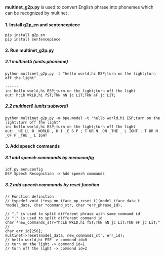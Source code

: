 **multinet_g2p.py** is used to convert English phrase into phonemes which can be recognized by multinet．



####  1. Install g2p_en and sentencepiece

```
pip install g2p_en
pip install sentencepiece
```

#### 2. Run multinet_g2p.py

##### 2.1 multinet5 (units:phoneme)

```
python multinet_g2p.py -t "hello world,hi ESP;turn on the light;turn off the light"

------
in: hello world,hi ESP;turn on the light;turn off the light
out: hcLb WkLD,hi fST;TkN nN jc LiT;TkN eF jc LiT;
```

##### 2.2 multinet6 (units:subword)
```
python multinet_g2p.py -m bpe.model -t "hello world,hi ESP;turn on the light;turn off the light"
in: hello world,hi ESP;turn on the light;turn off the light
out: _HE LL O _WORLD , H I _E S P ; T UR N _ON _THE _ L IGHT ; T UR N _OF F _THE _ L IGHT
```

#### 3. Add speech commands 

##### 3.1 add speech commands by menuconfig

```
idf.py menuconfig
ESP Speech Recognition -> Add speech commands
```



##### 3.2 add speech commands by reset function

```
// Function definition
// typedef void (*esp_mn_iface_op_reset_t)(model_iface_data_t *model_data, char *command_str, char *err_phrase_id);

// "," is used to split different phrase with same command id
// ";" is used to split different command id
char *new_commands_str="hcLb WkLD,hi fST;TkN nN jc LiT;TkN eF jc LiT;"  //
char err_id[256];
multinet->reset(model_data, new_commands_str, err_id);
// hello world,hi ESP -> commond id=0
// turn on the light -> commond id=1
// turn off the light -> commond id=2
```


